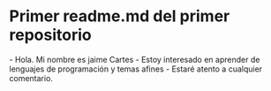 <h1>Primer readme.md del primer repositorio</h1>
- Hola. Mi nombre es jaime Cartes
- Estoy interesado en aprender de lenguajes de programación y temas afines
- Estaré atento a cualquier comentario.
